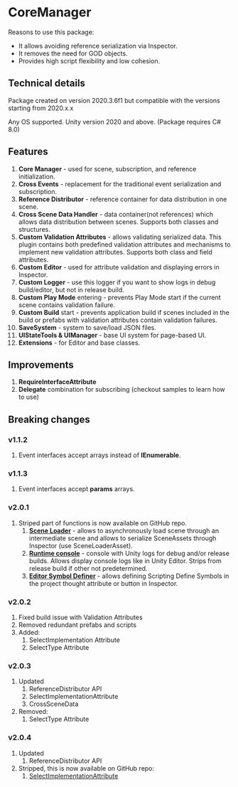 # CoreManager

Reasons to use this package:

- It allows avoiding reference serialization via Inspector.
- It removes the need for GOD objects.
- Provides high script flexibility and low cohesion.

## Technical details

Package created on version 2020.3.6f1 but compatible with the versions starting from 2020.x.x

Any OS supported. Unity version 2020 and above. (Package requires C# 8.0)

## Features

1. <b>Core Manager</b> - used for scene, subscription, and reference initialization.
2. <b>Cross Events</b> - replacement for the traditional event serialization and subscription.
3. <b>Reference Distributor</b> - reference container for data distribution in one scene.
4. <b>Cross Scene Data Handler</b> - data container(not references) which allows data distribution between scenes.
   Supports both classes and structures.
5. <b>Custom Validation Attributes</b> - allows validating serialized data. This plugin contains both predefined
   validation attributes and mechanisms to implement new validation attributes. Supports both class and field
   attributes.
6. <b>Custom Editor</b> - used for attribute validation and displaying errors in Inspector.
7. <b>Custom Logger</b> - use this logger if you want to show logs in debug build/editor, but not in release build.
8. <b>Custom Play Mode</b> entering - prevents Play Mode start if the current scene contains validation failure.
9. <b>Custom Build</b> start - prevents application build if scenes included in the build or prefabs with validation
   attributes contain validation failures.
10. <b>SaveSystem</b> - system to save/load JSON files.
11. <b>UIStateTools & UIManager</b> - base UI system for page-based UI.
12. <b>Extensions</b> - for Editor and base classes.

## Improvements

1. <b>RequireInterfaceAttribute</b>
2. <b>Delegate</b> combination for subscribing (checkout samples to learn how to use)

## Breaking changes

### v1.1.2

1. Event interfaces accept arrays instead of <b>IEnumerable</b>.

### v1.1.3

1. Event interfaces accept <b>params</b> arrays.

### v2.0.1

1. Striped part of functions is now available on GitHub repo.
   1. <b>[Scene Loader]</b> - allows to asynchronously load scene through an intermediate scene and allows to serialize
      SceneAssets through Inspector (use SceneLoaderAsset).
   2. <b>[Runtime console]</b> - console with Unity logs for debug and/or release builds. Allows display console logs
      like in Unity Editor. Strips from release build if other not predetermined.
   3. <b>[Editor Symbol Definer]</b> - allows defining Scripting Define Symbols in the project thought attribute or
      button in Inspector.

### v2.0.2

1. Fixed build issue with Validation Attributes
2. Removed redundant prefabs and scripts
3. Added:
   1. SelectImplementation Attribute
   2. SelectType Attribute

### v2.0.3

1. Updated
   1. ReferenceDistributor API
   2. SelectImplementationAttribute
   3. CrossSceneData
2. Removed:
   1. SelectType Attribute

### v2.0.4

1. Updated
   1. ReferenceDistributor API
2. Stripped, this is now available on GitHub repo:
   1. [SelectImplementationAttribute]


[Scene Loader]: https://github.com/uurha/AdvancedSceneManagement

[Runtime console]: https://github.com/uurha/UnityConsole

[Editor Symbol Definer]: https://github.com/uurha/EditorSymbolDefiner

[SelectImplementationAttribute]: https://github.com/uurha/BetterAttributes
